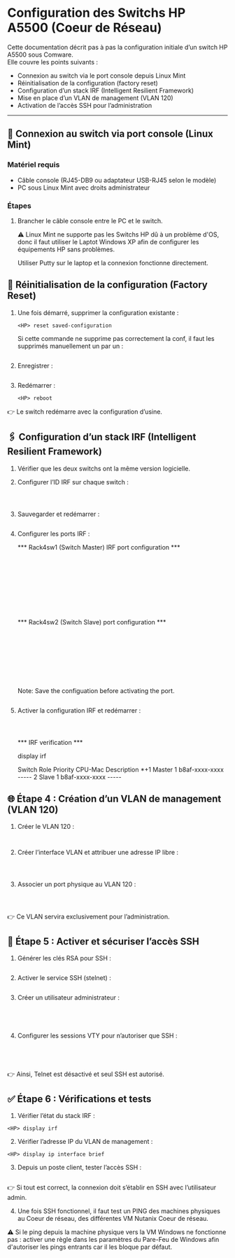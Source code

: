 # Configuration des Switchs HP A5500 (Coeur de Réseau)

Cette documentation décrit pas à pas la configuration initiale d’un switch HP A5500 sous Comware.  
Elle couvre les points suivants :  

- Connexion au switch via le port console depuis Linux Mint  
- Réinitialisation de la configuration (factory reset)  
- Configuration d’un stack IRF (Intelligent Resilient Framework)
- Mise en place d’un VLAN de management (VLAN 120)  
- Activation de l’accès SSH pour l’administration  

---

## 🔌 Connexion au switch via port console (Linux Mint)

### Matériel requis
- Câble console (RJ45-DB9 ou adaptateur USB-RJ45 selon le modèle)
- PC sous Linux Mint avec droits administrateur

### Étapes
1. Brancher le câble console entre le PC et le switch.  

   ⚠️ Linux Mint ne supporte pas les Switchs HP dû à un problème d'OS, donc il faut utiliser le Laptot Windows XP afin de configurer les équipements HP sans problèmes.

   Utiliser Putty sur le laptop et la connexion fonctionne directement.

## 🔄 Réinitialisation de la configuration (Factory Reset)

1. Une fois démarré, supprimer la configuration existante :
    
    ```
    <HP> reset saved-configuration
    
    ```

   Si cette commande ne supprime pas correctement la conf, il faut les supprimés manuellement un par un : 
   
   ```<HP> delete "nom du fichier de conf à supprimer" 
    ```

2. Enregistrer : 
   ```<HP> save force 
    ```

3. Redémarrer :
    ```
    <HP> reboot
    ```

👉 Le switch redémarre avec la configuration d’usine.

## 🖇 Configuration d’un stack IRF (Intelligent Resilient Framework)

1. Vérifier que les deux switchs ont la même version logicielle.
2. Configurer l’ID IRF sur chaque switch :
   ```<HP> system-view
   ```
   ```[HP] irf member 1 renumber 1   ← premier switch
   ```
   ```[HP] irf member 1 renumber 2   ← deuxième switch
   ```

3. Sauvegarder et redémarrer :

    ```[HP] save
    ```

4. Configurer les ports IRF :<br>

   *** Rack4sw1 (Switch Master) IRF port configuration ***<br>

   ```[Rack4sw1]interface Ten-GigabitEthernet 1/1/1
   ```
   ```[Rack4sw1-Ten-GigabitEthernet1/1/1]shutdown
   ```
   ```[Rack4sw1-Ten-GigabitEthernet1/1/1]quit
   ``` 
   ```[Rack4sw1]irf-port 1/1
   ```
   ```[Rack4sw1-irf-port1/1]port group interface Ten-GigabitEthernet 1/1/1
   ```
   ```[Rack4sw1-irf-port1/1]quit
   ```
   ```[Rack4sw1]interface Ten-GigabitEthernet 1/1/1
   ```
   ```[Rack4sw1-Ten-GigabitEthernet1/1/1]undo shutdown
   ```
   ```[Rack4sw1]irf-port-configuration active
   ```
   ```[Rack4sw1]save force 
   ```

   *** Rack4sw2 (Switch Slave) port configuration ***<br>
   
   ```[Rack6sw2]interface Ten-GigabitEthernet 2/1/1
   ```
   ```[Rack6sw2-Ten-GigabitEthernet2/1/1]shutdown
   ```
   ```[Rack6sw2-Ten-GigabitEthernet2/1/1]quit
   ```

   ```[Rack6sw2]irf-port 2/2
   ```
   ```[Rack6sw2-irf-port2/2]port group interface Ten-GigabitEthernet 2/1/1
   ```
   ```[Rack6sw2-irf-port2/2]quit
   ```

   ```[Rack6sw2]interface Ten-GigabitEthernet 2/1/1
   ```
   ```[Rack6sw2-Ten-GigabitEthernet2/1/1]undo shutdown
   ```
   ```[Rack6sw2-Ten-GigabitEthernet2/1/1]quit
   ```

   Note: Save the configuation before activating the port.

   ```[Rack6sw2]save force 
   ```

5. Activer la configuration IRF et redémarrer :
   ```[HP] irf-port-configuration active
   ```
   ```[HP] save
   ```
   ```[HP] reboot
   ```

   *** IRF verification ***

   <Rack4sw1>display irf

   Switch  Role   Priority  CPU-Mac         Description
   *+1   Master  1         b8af-xxxx-xxxx  -----
     2   Slave   1         b8af-xxxx-xxxx  -----

## 🌐 Étape 4 : Création d’un VLAN de management (VLAN 120)

1. Créer le VLAN 120 :<br>
   ```[HP] vlan 120
   ```
   ```[HP-vlan120] quit
   ```
2. Créer l’interface VLAN et attribuer une adresse IP libre :<br>
   ```[HP] interface Vlan-interface 120
   ```
   ```[HP-Vlan-interface120] ip address "ip" "masque sous réseau"
   ```
   ```[HP-Vlan-interface120] quit
   ```
3. Associer un port physique au VLAN 120 :<br>
   ```[HP] interface GigabitEthernet1/0/1
   ```
   ```[HP-GigabitEthernet1/0/1] port link-type access
   ```
   ```[HP-GigabitEthernet1/0/1] port access vlan 120
   ```

👉 Ce VLAN servira exclusivement pour l’administration.

## 🔐 Étape 5 : Activer et sécuriser l’accès SSH

1. Générer les clés RSA pour SSH :
   ```[HP] public-key local create rsa
   ```

2. Activer le service SSH (stelnet) :
   ```[HPSwitch] ssh server enable
   ```

3. Créer un utilisateur administrateur :

   ```[HP] local-user admin
   ```
   ```[HP-luser-admin] password simple MonMotDePasseFort
   ```
   ```[HP-luser-admin] service-type ssh
   ```
   ```[HP-luser-admin] authorization-attribute level 3
   ```
   
4. Configurer les sessions VTY pour n’autoriser que SSH :

   ```[HP] user-interface vty 0 4
   ```
   ```[HP-ui-vty0-4] authentication-mode scheme
   ```
   ```[HP-ui-vty0-4] protocol inbound ssh
   ```
   ```[HP-ui-vty0-4] quit
   ```

👉 Ainsi, Telnet est désactivé et seul SSH est autorisé.

## ✅ Étape 6 : Vérifications et tests

1. Vérifier l’état du stack IRF :

```
<HP> display irf
```

2. Vérifier l’adresse IP du VLAN de management :

```
<HP> display ip interface brief
```

3. Depuis un poste client, tester l’accès SSH :

```ssh admin@ip.vlan.management
```

👉 Si tout est correct, la connexion doit s’établir en SSH avec l’utilisateur admin.

4. Une fois SSH fonctionnel, il faut test un PING des machines physiques au Coeur de réseau, des différentes VM Nutanix Coeur de réseau.

⚠️ Si le ping depuis la machine physique vers la VM Windows ne fonctionne pas : activer une règle dans les paramètres du Pare-Feu de Windows afin d'autoriser les pings entrants car il les bloque par défaut.